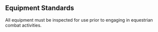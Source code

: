 ## Equipment Standards
All equipment must be inspected for use prior to engaging in equestrian combat activities.


